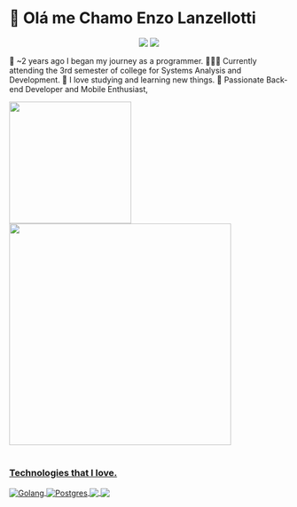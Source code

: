 # 🤗 Olá me Chamo Enzo Lanzellotti

<div align="center">
<a href="https://www.instagram.com/enzo_lanzellotti/" target="_blank"><img src="https://img.shields.io/badge/-Instagram-%23E4405F?style=for-the-badge&logo=instagram&logoColor=white" target="_blank"></a>
  <a href="https://www.linkedin.com/in/enzo-lanzellotti/" target="_blank"><img src="https://img.shields.io/badge/-LinkedIn-%230077B5?style=for-the-badge&logo=linkedin&logoColor=white" target="_blank"></a> 
</div>

🤠 ~2 years ago I began my journey as a programmer.
🧑🏼‍💻 Currently attending the 3rd semester of college for Systems Analysis and Development.
🤯 I love studying and learning new things.
🤩 Passionate Back-end Developer and Mobile Enthusiast, 
<div>
  <a href="https://github.com/YlanzeY">
  <img height="220em" src="https://github-readme-stats.vercel.app/api?username=YlanzinhoY&show_icons=true&theme=radical&include_all_commits=true&count_private=true"/>
  <img height="400em" src="https://github-readme-stats.vercel.app/api/top-langs/?username=YlanzinhoY&langs_count=6&theme=radical"/>
</div>
<div style="display: inline_block"><br>

<h3>Technologies that I love.</h3>
</div>
    <div style="display: inline_block">
        <img align="center" src="https://img.shields.io/badge/Go-00ADD8?style=for-the-badge&logo=go&logoColor=white" alt="Golang">
         <img align="center" src="https://img.shields.io/badge/PostgreSQL-316192?style=for-the-badge&logo=postgresql&logoColor=white" alt="Postgres">
        <img align="center" src="https://img.shields.io/badge/MongoDB-4EA94B?style=for-the-badge&logo=mongodb&logoColor=white">
        <img align="center" src="https://img.shields.io/badge/MySQL-005C84?style=for-the-badge&logo=mysql&logoColor=white">
    </div>
<div> 

